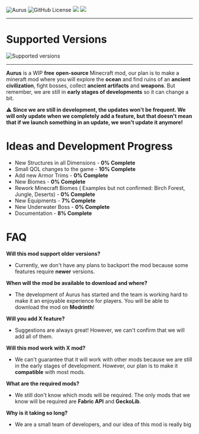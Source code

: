 ![Aurus](https://i.imgur.com/7M6znfp.png)
![GitHub License](https://img.shields.io/github/license/Dupernite/Aurus)
<a href="https://modrinth.com/mod/aurus"><img src="https://img.shields.io/modrinth/v/6UjXU2BV?logo=modrinth&link=https%3A%2F%2Fmodrinth.com%2Fmod%2Faurus"></a>
<a href="https://twitter.com/TeamAurus"><img src="https://img.shields.io/twitter/follow/TeamAurus?link=https%3A%2F%2Ftwitter.com%2Fteamaurus"></a>
<!--- ![Modrith Version](https://img.shields.io/modrinth/v/6UjXU2BV?logo=modrinth&link=https%3A%2F%2Fmodrinth.com%2Fmod%2Faurus) -->
<!--- ![Twitter Follow](https://img.shields.io/twitter/follow/TeamAurus?link=https%3A%2F%2Ftwitter.com%2Fteamaurus) -->

---
# Supported Versions

<img alt="Supported versions" src="https://tschipcraft.ddns.net/mod_resources/supported/supported.php?untested_versions=1.20.3&supported_versions=1.20.2,1.20.1,1.20&total_versions=<1.20,1.20,1.20.1,1.20.2,1.20.3&icons=true&white_mode=false">

---
**Aurus** is a WIP **free** **open-source** Minecraft mod, our plan is to make a mineraft mod where you will explore the **ocean** and find ruins of an **ancient civilization**, fight bosses, collect **ancient artifacts** and **weapons**.
But remember, we are still in **early stages of developments** so it can change a bit.

⚠️ **Since we are still in development, the updates won't be frequent. We will only update when we completely add a feature, but that doesn't mean that if we launch something in an update, we won't update it anymore!**

# Ideas and Development Progress

* New Structures in all Dimensions - **0% Complete**
* Small QOL changes to the game - **10% Complete**
* Add new Armor Trims - **0% Complete**
* New Biomes - **0% Complete**
* Rework Minecraft Biomes ( Examples but not confirmed: Birch Forest, Jungle, Deserts) - **0% Complete**
* New Equipments - **7% Complete**
* New Underwater Boss - **0% Complete**
* Documentation - **8% Complete**

# FAQ
**Will this mod support older versions?**
* Currently, we don't have any plans to backport the mod because some features require **newer** versions.

**When will the mod be available to download and where?**
* The development of Aurus has started and the team is working hard to make it an enjoyable experience for players. You will be able to download the mod on **Modrinth**!

**Will you add X feature?**
* Suggestions are always great! However, we can't confirm that we will add all of them.

**Will this mod work with X mod?**
* We can't guarantee that it will work with other mods because we are still in the early stages of development. However, our plan is to make it **compatible** with most mods.

**What are the required mods?**
* We still don't know which mods will be required. The only mods that we know will be required are **Fabric API** and **GeckoLib**.

**Why is it taking so long?**
* We are a small team of developers, and our idea of this mod is really big
